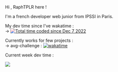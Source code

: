 Hi , RaphTPLR here ! 

I'm a french developer web junior from IPSSI in Paris.

My dev time since I've wakatime :  
  -> <a href="https://wakatime.com/@6bacae47-04b0-45e9-9329-f65b71d15ddc" style="filter: hue-rotate(120deg);"><img src="https://wakatime.com/badge/user/6bacae47-04b0-45e9-9329-f65b71d15ddc.svg" alt="Total time coded since Dec 7 2022"/></a>

Currently works for few projects :    
  -> avg-challenge : [![wakatime](https://wakatime.com/badge/user/6bacae47-04b0-45e9-9329-f65b71d15ddc/project/a7e9e1a6-0e3f-47b1-acde-9a4af7bec4c4.svg)](https://wakatime.com/badge/user/6bacae47-04b0-45e9-9329-f65b71d15ddc/project/a7e9e1a6-0e3f-47b1-acde-9a4af7bec4c4)


Current week dev time :  

<a href="https://wakatime.com"><img src="https://wakatime.com/share/@RaphTPLR/65d7e23e-c156-435e-b9e3-0759903e0cb6.png" /></a>
